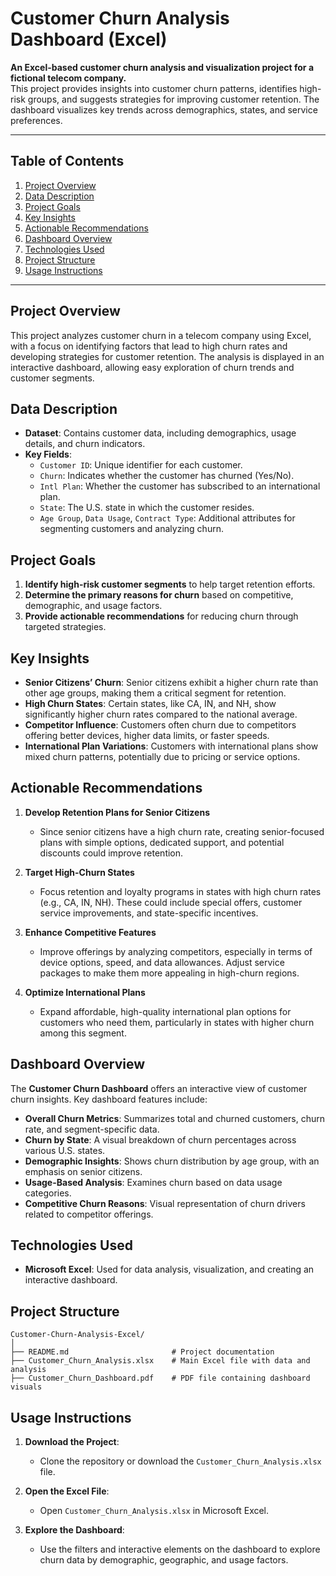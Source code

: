 # Customer Churn Analysis Dashboard (Excel)

**An Excel-based customer churn analysis and visualization project for a fictional telecom company.**  
This project provides insights into customer churn patterns, identifies high-risk groups, and suggests strategies for improving customer retention. The dashboard visualizes key trends across demographics, states, and service preferences.

---

## Table of Contents

1. [Project Overview](#project-overview)
2. [Data Description](#data-description)
3. [Project Goals](#project-goals)
4. [Key Insights](#key-insights)
5. [Actionable Recommendations](#actionable-recommendations)
6. [Dashboard Overview](#dashboard-overview)
7. [Technologies Used](#technologies-used)
8. [Project Structure](#project-structure)
9. [Usage Instructions](#usage-instructions)

---

## Project Overview

This project analyzes customer churn in a telecom company using Excel, with a focus on identifying factors that lead to high churn rates and developing strategies for customer retention. The analysis is displayed in an interactive dashboard, allowing easy exploration of churn trends and customer segments.

## Data Description

- **Dataset**: Contains customer data, including demographics, usage details, and churn indicators.
- **Key Fields**:
  - `Customer ID`: Unique identifier for each customer.
  - `Churn`: Indicates whether the customer has churned (Yes/No).
  - `Intl Plan`: Whether the customer has subscribed to an international plan.
  - `State`: The U.S. state in which the customer resides.
  - `Age Group`, `Data Usage`, `Contract Type`: Additional attributes for segmenting customers and analyzing churn.

## Project Goals

1. **Identify high-risk customer segments** to help target retention efforts.
2. **Determine the primary reasons for churn** based on competitive, demographic, and usage factors.
3. **Provide actionable recommendations** for reducing churn through targeted strategies.

## Key Insights

- **Senior Citizens’ Churn**: Senior citizens exhibit a higher churn rate than other age groups, making them a critical segment for retention.
- **High Churn States**: Certain states, like CA, IN, and NH, show significantly higher churn rates compared to the national average.
- **Competitor Influence**: Customers often churn due to competitors offering better devices, higher data limits, or faster speeds.
- **International Plan Variations**: Customers with international plans show mixed churn patterns, potentially due to pricing or service options.

## Actionable Recommendations

1. **Develop Retention Plans for Senior Citizens**  
   - Since senior citizens have a high churn rate, creating senior-focused plans with simple options, dedicated support, and potential discounts could improve retention.

2. **Target High-Churn States**  
   - Focus retention and loyalty programs in states with high churn rates (e.g., CA, IN, NH). These could include special offers, customer service improvements, and state-specific incentives.

3. **Enhance Competitive Features**  
   - Improve offerings by analyzing competitors, especially in terms of device options, speed, and data allowances. Adjust service packages to make them more appealing in high-churn regions.

4. **Optimize International Plans**  
   - Expand affordable, high-quality international plan options for customers who need them, particularly in states with higher churn among this segment.

## Dashboard Overview

The **Customer Churn Dashboard** offers an interactive view of customer churn insights. Key dashboard features include:

- **Overall Churn Metrics**: Summarizes total and churned customers, churn rate, and segment-specific data.
- **Churn by State**: A visual breakdown of churn percentages across various U.S. states.
- **Demographic Insights**: Shows churn distribution by age group, with an emphasis on senior citizens.
- **Usage-Based Analysis**: Examines churn based on data usage categories.
- **Competitive Churn Reasons**: Visual representation of churn drivers related to competitor offerings.

## Technologies Used

- **Microsoft Excel**: Used for data analysis, visualization, and creating an interactive dashboard.

## Project Structure

```plaintext
Customer-Churn-Analysis-Excel/
│
├── README.md                       # Project documentation
├── Customer_Churn_Analysis.xlsx    # Main Excel file with data and analysis
├── Customer_Churn_Dashboard.pdf    # PDF file containing dashboard visuals
```
## Usage Instructions

1. **Download the Project**:
   - Clone the repository or download the `Customer_Churn_Analysis.xlsx` file.

2. **Open the Excel File**:
   - Open `Customer_Churn_Analysis.xlsx` in Microsoft Excel.

3. **Explore the Dashboard**:
   - Use the filters and interactive elements on the dashboard to explore churn data by demographic, geographic, and usage factors.






